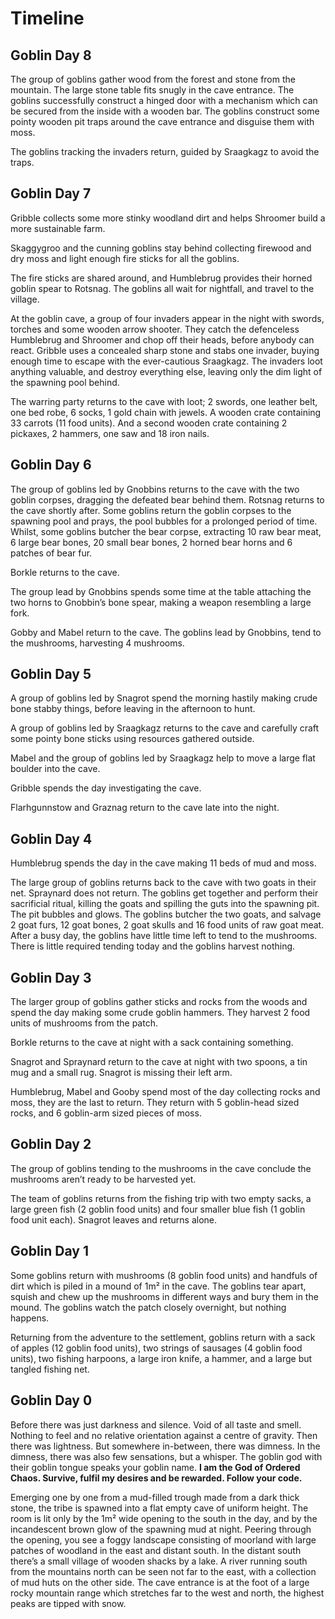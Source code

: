 # Timeline

## Goblin Day 8

The group of goblins gather wood from the forest and stone from the mountain. The large stone table fits snugly in the cave entrance. The goblins successfully construct a hinged door with a mechanism which can be secured from the inside with a wooden bar. The goblins construct some pointy wooden pit traps around the cave entrance and disguise them with moss.

The goblins tracking the invaders return, guided by Sraagkagz to avoid the traps.

## Goblin Day 7

Gribble collects some more stinky woodland dirt and helps Shroomer build a more sustainable farm.

Skaggygroo and the cunning goblins stay behind collecting firewood and dry moss and light enough fire sticks for all the goblins.

The fire sticks are shared around, and Humblebrug provides their horned goblin spear to Rotsnag. The goblins all wait for nightfall, and travel to the village.

At the goblin cave, a group of four invaders appear in the night with swords, torches and some wooden arrow shooter. They catch the defenceless Humblebrug and Shroomer and chop off their heads, before anybody can react. Gribble uses a concealed sharp stone and stabs one invader, buying enough time to escape with the ever-cautious Sraagkagz. The invaders loot anything valuable, and destroy everything else, leaving only the dim light of the spawning pool behind.

The warring party returns to the cave with loot; 2 swords, one leather belt, one bed robe, 6 socks, 1 gold chain with jewels. A wooden crate containing 33 carrots (11 food units). And a second wooden crate containing 2 pickaxes, 2 hammers, one saw and 18 iron nails.

## Goblin Day 6

The group of goblins led by Gnobbins returns to the cave with the two goblin corpses, dragging the defeated bear behind them. Rotsnag returns to the cave shortly after. Some goblins return the goblin corpses to the spawning pool and prays, the pool bubbles for a prolonged period of time.  Whilst, some goblins butcher the bear corpse, extracting 10 raw bear meat, 6 large bear bones, 20 small bear bones, 2 horned bear horns and 6 patches of bear fur.

Borkle returns to the cave.

The group lead by Gnobbins spends some time at the table attaching the two horns to Gnobbin’s bone spear, making a weapon resembling a large fork.

Gobby and Mabel return to the cave.
The goblins lead by Gnobbins, tend to the mushrooms, harvesting 4 mushrooms.


## Goblin Day 5

A group of goblins led by Snagrot spend the morning hastily making crude bone stabby things, before leaving in the afternoon to hunt.

A group of goblins led by Sraagkagz returns to the cave and carefully craft some pointy bone sticks using resources gathered outside.

Mabel and the group of goblins led by Sraagkagz help to move a large flat boulder into the cave.

Gribble spends the day investigating the cave.

Flarhgunnstow and Graznag return to the cave late into the night. 

## Goblin Day 4

Humblebrug spends the day in the cave making 11 beds of mud and moss.

The large group of goblins returns back to the cave with two goats in their net. Spraynard does not return. 
The goblins get together and perform their sacrificial ritual, killing the goats and spilling the guts into the spawning pit. The pit bubbles and glows. 
The goblins butcher the two goats, and salvage 2 goat furs, 12 goat bones, 2 goat skulls and 16 food units of raw goat meat.
After a busy day, the goblins have little time left to tend to the mushrooms. There is little required tending today and the goblins harvest nothing.

## Goblin Day 3

The larger group of goblins gather sticks and rocks from the woods and spend the day making some crude goblin hammers. They harvest 2 food units of mushrooms from the patch.

Borkle returns to the cave at night with a sack containing something.

Snagrot and Spraynard return to the cave at night with two spoons, a tin mug and a small rug.
Snagrot is missing their left arm.

Humblebrug, Mabel and Gooby spend most of the day collecting rocks and moss, they are the last to return. They return with 5 goblin-head sized rocks, and 6 goblin-arm sized pieces of moss.

## Goblin Day 2

The group of goblins tending to the mushrooms in the cave conclude the mushrooms aren’t ready to be harvested yet.

The team of goblins returns from the fishing trip with two empty sacks, a large green fish (2 goblin food units) and four smaller blue fish (1 goblin food unit each). 
Snagrot leaves and returns alone.


## Goblin Day 1

Some goblins return with mushrooms (8 goblin food units) and handfuls of dirt which is piled in a mound of 1m² in the cave. The goblins tear apart, squish and chew up the mushrooms in different ways and bury them in the mound. The goblins watch the patch closely overnight, but nothing happens.

Returning from the adventure to the settlement, goblins return with a sack of apples (12 goblin food units), two strings of sausages (4 goblin food units), two fishing harpoons, a large iron knife, a hammer, and a large but tangled fishing net.


## Goblin Day 0

Before there was just darkness and silence. Void of all taste and smell. 
Nothing to feel and no relative orientation against a centre of gravity.
Then there was lightness.
But somewhere in-between, there was dimness.
In the dimness, there was also few sensations, but a whisper.
The goblin god with their goblin tongue speaks your goblin name. 
**I am the God of Ordered Chaos. Survive, fulfil my desires and be rewarded. Follow your code.**

Emerging one by one from a mud-filled trough made from a dark thick stone, the tribe is spawned into a flat empty cave of uniform height. 
The room is lit only by the 1m² wide opening to the south in the day, and by the incandescent brown glow of the spawning mud at night.
Peering through the opening, you see a foggy landscape consisting of moorland with large patches of woodland in the east and distant south. 
In the distant south there’s a small village of wooden shacks by a lake.
A river running south from the mountains north can be seen not far to the east, with a collection of mud huts on the other side.
The cave entrance is at the foot of a large rocky mountain range which stretches far to the west and north, the highest peaks are tipped with snow. 


